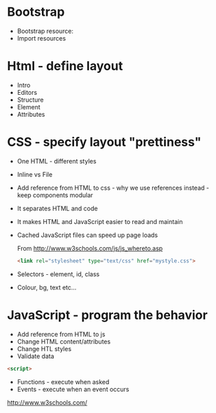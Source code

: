# Bootstrap 
 - Bootstrap resource:
 - Import resources

# Html - define layout
 - Intro
 - Editors
 - Structure
 - Element
 - Attributes
	
# CSS - specify layout "prettiness" 
 - One HTML - different styles
 - Inline vs File
 - Add reference from HTML to css - why we use references instead - keep components modular
 - It separates HTML and code
 - It makes HTML and JavaScript easier to read and maintain
 - Cached JavaScript files can speed up page loads
	
	From <http://www.w3schools.com/js/js_whereto.asp> 
	
	```html
	<link rel="stylesheet" type="text/css" href="mystyle.css">
	```
 - Selectors - element, id, class
 - Colour, bg, text etc…
	
	
# JavaScript - program the behavior
 - Add reference from HTML to js 
 - Change HTML content/attributes
 - Change HTL styles 
 - Validate data
  ```html
 <script> 
 ```
 - Functions - execute when asked 
 - Events - execute when an event occurs
 
http://www.w3schools.com/
